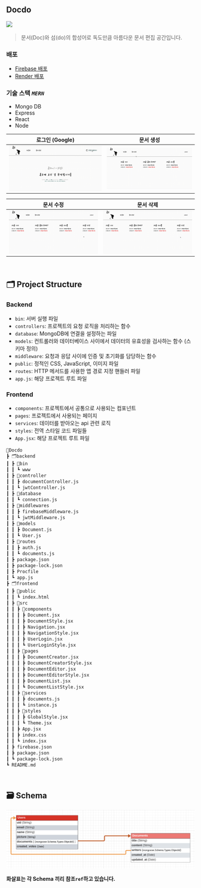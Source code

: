 ## **Docdo**

<img src="./frontend/public/images/홈.gif">

> 문서(Doc)와 섬(do)의 합성어로 독도만큼 아름다운 문서 편집 공간입니다.

### 배포
- [Firebase 배포](https://docs-e30a1.web.app)
- [Render 배포](https://docdo.onrender.com)

### 기술 스택 *`MERN`*
- Mongo DB
- Express
- React
- Node

| 로그인 (Google) | 문서 생성 |
|-----------|-----------|
| <img src="./frontend/public/images/로그인.gif" width="400px" alt="로그인"> | <img src="./frontend/public/images/생성.gif" width="400px" display="inline" alt="문서생성"> |

| 문서 수정 | 문서 삭제 | 
|-----------|-----------|
| <img src="./frontend/public/images/수정.gif" width="400px" display="inline" alt="문서수정"> | <img src="./frontend/public/images/삭제.gif" width="400px" display="inline" alt="문서삭제"> |
<br>

## 🗂️ Project Structure
### Backend
- `bin`: 서버 실행 파일
- `controllers`: 프로젝트의 요청 로직을 처리하는 함수
- `database`: MongoDB에 연결을 설정하는 파일
- `models`: 컨트롤러와 데이터베이스 사이에서 데이터의 유효성을 검사하는 함수 (스키마 정의)
- `middleware`: 요청과 응답 사이에 인증 및 초기화를 담당하는 함수
- `public`: 정적인 CSS, JavaScript, 이미지 파일
- `routes`: HTTP 메서드를 사용한 앱 경로 지정 핸들러 파일
- `app.js`: 해당 프로젝트 루트 파일

### Frontend
- `components`: 프로젝트에서 공통으로 사용되는 컴포넌트
- `pages`: 프로젝트에서 사용되는 페이지
- `services`: 데이터를 받아오는 api 관련 로직
- `styles`: 전역 스타일 코드 파일들
- `App.jsx`: 해당 프로젝트 루트 파일

```
📝Docdo
┣ 🗂️backend
┃ ┣ 📂bin
┃ ┃ ┗ www
┃ ┣ 📂controller
┃ ┃ ┣ documentController.js
┃ ┃ ┗ jwtController.js
┃ ┣ 📂database
┃ ┃ ┗ connection.js
┃ ┣ 📂middlewares
┃ ┃ ┣ firebaseMiddleware.js
┃ ┃ ┗ jwtMiddleware.js
┃ ┣ 📂models
┃ ┃ ┣ Document.js
┃ ┃ ┗ User.js
┃ ┣ 📂routes
┃ ┃ ┣ auth.js
┃ ┃ ┗ documents.js
┃ ┣ package.json
┃ ┣ package-lock.json
┃ ┣ Procfile
┃ ┗ app.js
┣ 🗂️frontend
┃ ┣ 📂public
┃ ┃ ┗ index.html
┃ ┣ 📂src
┃ ┃ ┣ 📂components
┃ ┃ ┃ ┣ Document.jsx
┃ ┃ ┃ ┣ DocumentStyle.jsx
┃ ┃ ┃ ┣ Navigation.jsx
┃ ┃ ┃ ┣ NavigationStyle.jsx
┃ ┃ ┃ ┣ UserLogin.jsx
┃ ┃ ┃ ┗ UserLoginStyle.jsx
┃ ┃ ┣ 📂pages
┃ ┃ ┃ ┣ DocumentCreator.jsx
┃ ┃ ┃ ┣ DocumentCreatorStyle.jsx
┃ ┃ ┃ ┣ DocumentEditor.jsx
┃ ┃ ┃ ┣ DocumentEditorStyle.jsx
┃ ┃ ┃ ┣ DocumentList.jsx
┃ ┃ ┃ ┗ DocumentListStyle.jsx
┃ ┃ ┣ 📂services
┃ ┃ ┃ ┣ documents.js
┃ ┃ ┃ ┗ instance.js
┃ ┃ ┣ 📂styles
┃ ┃ ┃ ┣ GlobalStyle.jsx
┃ ┃ ┃ ┗ Theme.jsx
┃ ┃ ┣ App.jsx
┃ ┃ ┣ index.css
┃ ┃ ┗ index.jsx
┃ ┣ firebase.json
┃ ┣ package.json
┃ ┗ package-lock.json
┗ README.md
```

<br>

## 🗃️ Schema
<img width="907" alt="스크린샷 2024-07-26 오후 5 47 00" src="./frontend/public/images/schema.png">

**화살표는 각 Schema 끼리 참조`ref`하고 있습니다.**

<br>
